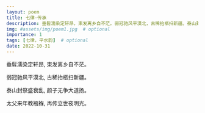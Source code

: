 ```yaml
---
layout: poem
title: 七律·传承
description: 垂髫濡染定轩昂，束发离乡自不茫。弱冠驰风平漠北，古稀抬柩扫新疆。泰山封祭盛衰乱，颜子无争大道扬。太父来年教襁褓，再传立世夜明光。
img: #assets/img/poem1.jpg  # optional
importance: 1
tags: [七律，平水韵]  # optional
date: 2022-10-31
---
```


垂髫濡染定轩昂, 束发离乡自不茫。

弱冠驰风平漠北, 古稀抬柩扫新疆。

泰山封祭盛衰乱, 颜子无争大道扬。

太父来年教襁褓, 再传立世夜明光。
